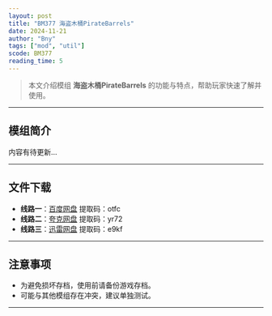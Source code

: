 ```yaml
---
layout: post
title: "BM377 海盗木桶PirateBarrels"
date: 2024-11-21
author: "Bny"
tags: ["mod", "util"]
scode: BM377
reading_time: 5
---
```


> 本文介绍模组 **海盗木桶PirateBarrels** 的功能与特点，帮助玩家快速了解并使用。

---

## 模组简介

内容有待更新...

---


## 文件下载
- **线路一**：[百度网盘](https://pan.baidu.com/s/1WHkI9dZfNMbmxV4fQn-u7Q?pwd=otfc)  提取码：otfc  
- **线路二**：[夸克网盘](https://pan.quark.cn/s/7d98886effb8?pwd=yr72)  提取码：yr72  
- **线路三**：[迅雷网盘](https://pan.xunlei.com/s/VOCCbX1yxnbF32yOtVooWAHiA1?pwd=e9kf)  提取码：e9kf  

---

## 注意事项
- 为避免损坏存档，使用前请备份游戏存档。
- 可能与其他模组存在冲突，建议单独测试。

---

